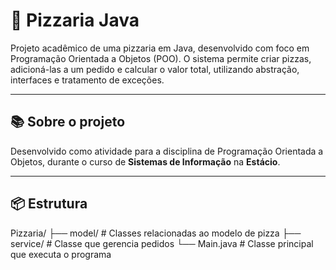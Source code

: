 # 🍕 Pizzaria Java

Projeto acadêmico de uma pizzaria em Java, desenvolvido com foco em Programação Orientada a Objetos (POO). O sistema permite criar pizzas, adicioná-las a um pedido e calcular o valor total, utilizando abstração, interfaces e tratamento de exceções.

---

## 📚 Sobre o projeto

Desenvolvido como atividade para a disciplina de Programação Orientada a Objetos, durante o curso de **Sistemas de Informação** na **Estácio**.

---

## 📦 Estrutura

Pizzaria/ ├── model/ # Classes relacionadas ao modelo de pizza ├── service/ # Classe que gerencia pedidos └── Main.java # Classe principal que executa o programa
